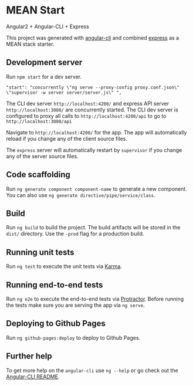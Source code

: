 # MEAN Start

Angular2 + Angular-CLI + Express

This project was generated with [angular-cli](https://github.com/angular/angular-cli) 
and combined [express](https://github.com/expressjs/express) as a MEAN stack starter. 

## Development server
Run `npm start` for a dev server. 
```
"start": "concurrently \"ng serve --proxy-config proxy.conf.json\" \"supervisor -w server server/server.js\" ",
```
The CLI dev server `http://localhost:4200/` and express API server `http://localhost:3000/` are concurrently started. 
The CLI dev server is configured to proxy all calls to `http://localhost:4200/api` to go to `http://localhost:3000/api`

Navigate to `http://localhost:4200/` for the app. The app will automatically reload if you change any of the client source files.

The `express` server will automatically restart by `supervisor` if you change any of the server source files.

## Code scaffolding

Run `ng generate component component-name` to generate a new component. You can also use `ng generate directive/pipe/service/class`.

## Build

Run `ng build` to build the project. The build artifacts will be stored in the `dist/` directory. Use the `-prod` flag for a production build.

## Running unit tests

Run `ng test` to execute the unit tests via [Karma](https://karma-runner.github.io).

## Running end-to-end tests

Run `ng e2e` to execute the end-to-end tests via [Protractor](http://www.protractortest.org/).
Before running the tests make sure you are serving the app via `ng serve`.

## Deploying to Github Pages

Run `ng github-pages:deploy` to deploy to Github Pages.

## Further help

To get more help on the `angular-cli` use `ng --help` or go check out the [Angular-CLI README](https://github.com/angular/angular-cli/blob/master/README.md).
